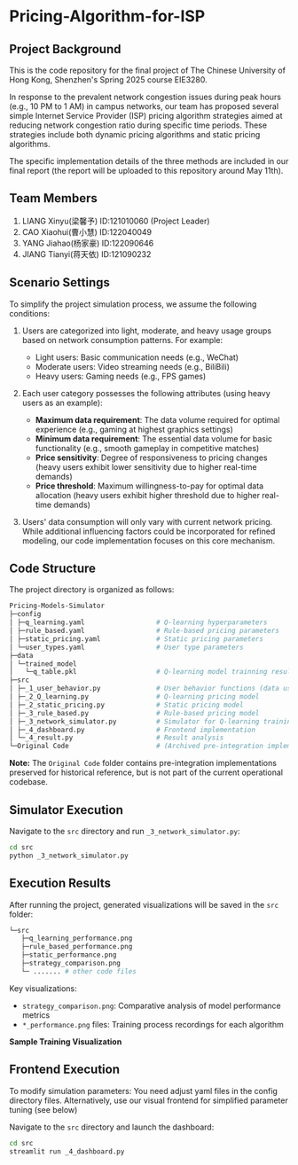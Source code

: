 # Pricing-Algorithm-for-ISP

## Project Background
This is the code repository for the final project of The Chinese University of Hong Kong, Shenzhen's Spring 2025 course EIE3280. 

In response to the prevalent network congestion issues during peak hours (e.g., 10 PM to 1 AM) in campus networks, our team has proposed several simple Internet Service Provider (ISP) pricing algorithm strategies aimed at reducing network congestion ratio during specific time periods. These strategies include both dynamic pricing algorithms and static pricing algorithms. 

The specific implementation details of the three methods are included in our final report (the report will be uploaded to this repository around May 11th).

## Team Members
1. LIANG Xinyu(梁馨予)   ID:121010060 (Project Leader)
2. CAO Xiaohui(曹小慧)   ID:122040049
3. YANG Jiahao(杨家豪)   ID:122090646
4. JIANG Tianyi(蒋天依)  ID:121090232

## Scenario Settings
To simplify the project simulation process, we assume the following conditions:
1. Users are categorized into light, moderate, and heavy usage groups based on network consumption patterns. For example:
   - Light users: Basic communication needs (e.g., WeChat)
   - Moderate users: Video streaming needs (e.g., BiliBili)
   - Heavy users: Gaming needs (e.g., FPS games)

2. Each user category possesses the following attributes (using heavy users as an example):
   - **Maximum data requirement**: The data volume required for optimal experience (e.g., gaming at highest graphics settings)
   - ​**Minimum data requirement**: The essential data volume for basic functionality (e.g., smooth gameplay in competitive matches)
   - ​**Price sensitivity**: Degree of responsiveness to pricing changes (heavy users exhibit lower sensitivity due to higher real-time demands)
   - ​**Price threshold**: Maximum willingness-to-pay for optimal data allocation (heavy users exhibit higher threshold due to higher real-time demands)

4. Users' data consumption will only vary with current network pricing. While additional influencing factors could be incorporated for refined modeling, our code implementation focuses on this core mechanism.

## Code Structure
The project directory is organized as follows:

```bash
Pricing-Models-Simulator
├─config
│ ├─q_learning.yaml                  # Q-learning hyperparameters
│ ├─rule_based.yaml                  # Rule-based pricing parameters
│ ├─static_pricing.yaml              # Static pricing parameters
│ └─user_types.yaml                  # User type parameters
├─data
│ └─trained_model
│   └─q_table.pkl                    # Q-learning model trainning results
├─src
│ ├─_1_user_behavior.py              # User behavior functions (data usage & satisfaction calculations)
│ ├─_2_Q_learning.py                 # Q-learning pricing model
│ ├─_2_static_pricing.py             # Static pricing model
│ ├─_3_rule_based.py                 # Rule-based pricing model
│ ├─_3_network_simulator.py          # Simulator for Q-learning training & model comparison
│ ├─_4_dashboard.py                  # Frontend implementation
│ └─_4_result.py                     # Result analysis
└─Original Code                      # (Archived pre-integration implementations - for documentation purposes only)
```

​**Note:​**​ The `Original Code` folder contains pre-integration implementations preserved for historical reference, but is not part of the current operational codebase.

## Simulator Execution
Navigate to the `src` directory and run `_3_network_simulator.py`:
```bash
cd src
python _3_network_simulator.py
```

## Execution Results
After running the project, generated visualizations will be saved in the `src` folder:
```bash
└─src
   ├─q_learning_performance.png
   ├─rule_based_performance.png
   ├─static_performance.png
   ├─strategy_comparison.png
   └─ ....... # other code files
```
Key visualizations:
- `strategy_comparison.png`: Comparative analysis of model performance metrics
- `*_performance.png` files: Training process recordings for each algorithm
  
**Sample Training Visualization**​  

## Frontend Execution
To modify simulation parameters: You need adjust yaml files in the config directory files. Alternatively, use our ​visual frontend​ for simplified parameter tuning (see below)

Navigate to the `src` directory and launch the dashboard:
```bash
cd src
streamlit run _4_dashboard.py
```
